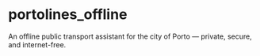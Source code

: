 # portolines_offline
An offline public transport assistant for the city of Porto — private, secure, and internet-free.
